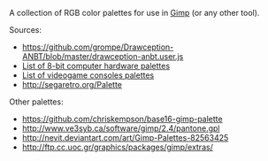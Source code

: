 A collection of RGB color palettes for use in [Gimp][] (or any other tool).

Sources:

* https://github.com/grompe/Drawception-ANBT/blob/master/drawception-anbt.user.js
* [List of 8-bit computer hardware palettes](https://en.wikipedia.org/wiki/List_of_8-bit_computer_hardware_palettes)
* [List of videogame consoles palettes](https://en.wikipedia.org/wiki/List_of_videogame_consoles_palettes)
* http://segaretro.org/Palette

Other palettes:

* https://github.com/chriskempson/base16-gimp-palette
* http://www.ve3syb.ca/software/gimp/2.4/pantone.gpl
* http://nevit.deviantart.com/art/Gimp-Palettes-82563425
* http://ftp.cc.uoc.gr/graphics/packages/gimp/extras/

[gimp]: http://www.gimp.org/
